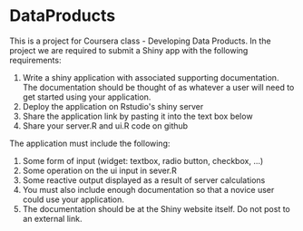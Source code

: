 # DataProducts

This is a project for Coursera class - Developing Data Products.  In the project we are required to submit a Shiny app with the following requirements:

1.	Write a shiny application with associated supporting documentation. The documentation should be thought of as whatever a user will need to get started using your application.
2.	Deploy the application on Rstudio's shiny server
3.	Share the application link by pasting it into the text box below
4.	Share your server.R and ui.R code on github

The application must include the following:

1.	Some form of input (widget: textbox, radio button, checkbox, ...)
2.	Some operation on the ui input in sever.R
3.	Some reactive output displayed as a result of server calculations
4.	You must also include enough documentation so that a novice user could use your application.
5.	The documentation should be at the Shiny website itself. Do not post to an external link.

